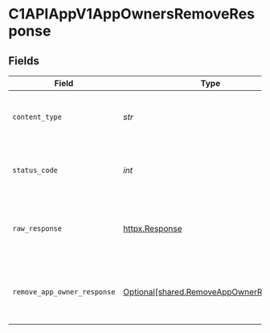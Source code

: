 # C1APIAppV1AppOwnersRemoveResponse


## Fields

| Field                                                                                    | Type                                                                                     | Required                                                                                 | Description                                                                              |
| ---------------------------------------------------------------------------------------- | ---------------------------------------------------------------------------------------- | ---------------------------------------------------------------------------------------- | ---------------------------------------------------------------------------------------- |
| `content_type`                                                                           | *str*                                                                                    | :heavy_check_mark:                                                                       | HTTP response content type for this operation                                            |
| `status_code`                                                                            | *int*                                                                                    | :heavy_check_mark:                                                                       | HTTP response status code for this operation                                             |
| `raw_response`                                                                           | [httpx.Response](https://www.python-httpx.org/api/#response)                             | :heavy_check_mark:                                                                       | Raw HTTP response; suitable for custom response parsing                                  |
| `remove_app_owner_response`                                                              | [Optional[shared.RemoveAppOwnerResponse]](../../models/shared/removeappownerresponse.md) | :heavy_minus_sign:                                                                       | Empty response with a status code indicating success.                                    |
